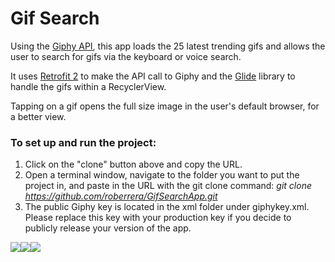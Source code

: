 # Gif Search

Using the [Giphy API](https://github.com/Giphy/GiphyAPI), this app loads the 25 latest trending gifs and allows the user to search for gifs via the keyboard or voice search. 

It uses [Retrofit 2](http://square.github.io/retrofit/) to make the API call to Giphy and the [Glide](https://github.com/bumptech/glide) library to handle the gifs within a RecyclerView. 

Tapping on a gif opens the full size image in the user's default browser, for a better view.

### To set up and run the project:
1. Click on the "clone" button above and copy the URL.
2. Open a terminal window, navigate to the folder you want to put the project in, and paste in the URL with the git clone command:
 _git clone https://github.com/roberrera/GifSearchApp.git_
3. The public Giphy key is located in the xml folder under giphykey.xml. Please replace this key with your production key if you decide to publicly release your version of the app.

![](https://github.com/roberrera/GifSearchApp/blob/master/Screenshots-Videos/device-2016-08-19-191503.png)![](https://github.com/roberrera/GifSearchApp/blob/master/Screenshots-Videos/device-2016-08-19-191600.png)![](https://github.com/roberrera/GifSearchApp/blob/master/Screenshots-Videos/device-2016-08-19-191647.png)
